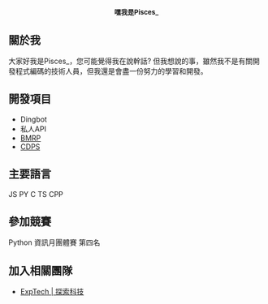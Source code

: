 <font size=2><p align="center">嘿我是Pisces_</p></font>
======
## 關於我
大家好我是Pisces_，您可能覺得我在說幹話?
但我想說的事，雖然我不是有關開發程式編碼的技術人員，但我還是會盡一份努力的學習和開發。
## 開發項目
* Dingbot
* 私人API
* [BMRP](https://github.com/ExpTechTW)
* [CDPS](https://github.com/ExpTechTW/CDPS)
## 主要語言
JS PY C TS CPP
## 參加競賽
Python 資訊月團體賽 第四名
## 加入相關團隊
* [ExpTech | 探索科技](https://github.com/ExpTechTW)
